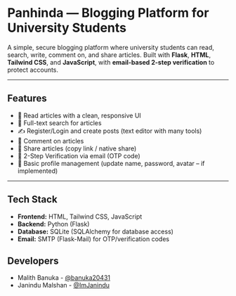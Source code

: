# Panhinda — Blogging Platform for University Students

A simple, secure blogging platform where university students can read, search, write, comment on, and share articles. Built with **Flask**, **HTML**, **Tailwind CSS**, and **JavaScript**, with **email-based 2-step verification** to protect accounts.

---

## Features

- 📰 Read articles with a clean, responsive UI  
- 🔎 Full-text search for articles  
- ✍️ Register/Login and create posts (text editor with many tools)  
- 💬 Comment on articles  
- 🔗 Share articles (copy link / native share)  
- 🔐 2-Step Verification via email (OTP code)  
- 👤 Basic profile management (update name, password, avatar – if implemented)   

---

## Tech Stack

- **Frontend:** HTML, Tailwind CSS, JavaScript  
- **Backend:** Python (Flask)  
- **Database:** SQLite (SQLAlchemy for database access)
- **Email:** SMTP (Flask-Mail) for OTP/verification codes

## Developers

- Malith Banuka - [@banuka20431](https://github.com/banuka20431)
- Janindu Malshan - [@ImJanindu](https://github.com/ImJanindu)
